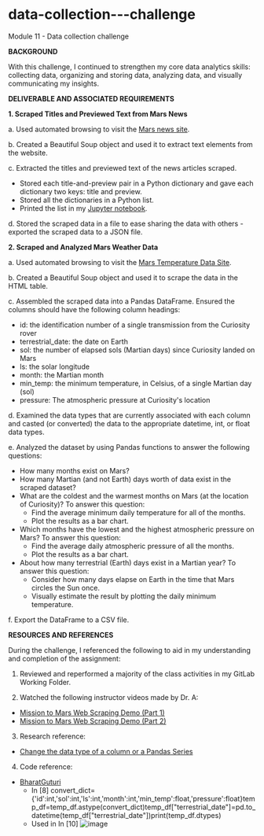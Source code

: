 # data-collection---challenge
Module 11 - Data collection challenge

**BACKGROUND**

With this challenge, I continued to strengthen my core data analytics skills: collecting data, organizing and storing data, analyzing data, and visually communicating my insights.

**DELIVERABLE AND ASSOCIATED REQUIREMENTS**

**1. Scraped Titles and Previewed Text from Mars News**

a. Used automated browsing to visit the [Mars news site](https://static.bc-edx.com/data/web/mars_news/index.html).

b. Created a Beautiful Soup object and used it to extract text elements from the website.

c. Extracted the titles and previewed text of the news articles scraped. 
* Stored each title-and-preview pair in a Python dictionary and gave each dictionary two keys: title and preview.
* Stored all the dictionaries in a Python list.
* Printed the list in my [Jupyter notebook](https://github.com/rperez025/data-collection---challenge/blob/main/part_1_mars_news.ipynb).

d. Stored the scraped data in a file to ease sharing the data with others - exported the scraped data to a JSON file.

**2. Scraped and Analyzed Mars Weather Data**

a. Used automated browsing to visit the [Mars Temperature Data Site](https://static.bc-edx.com/data/web/mars_facts/temperature.html).

b. Created a Beautiful Soup object and used it to scrape the data in the HTML table. 

c. Assembled the scraped data into a Pandas DataFrame. Ensured the columns should have the following column headings:
* id: the identification number of a single transmission from the Curiosity rover
* terrestrial_date: the date on Earth
* sol: the number of elapsed sols (Martian days) since Curiosity landed on Mars
* ls: the solar longitude
* month: the Martian month
* min_temp: the minimum temperature, in Celsius, of a single Martian day (sol)
* pressure: The atmospheric pressure at Curiosity's location

d. Examined the data types that are currently associated with each column and casted (or converted) the data to the appropriate datetime, int, or float data types.

e. Analyzed the dataset by using Pandas functions to answer the following questions:
* How many months exist on Mars?
* How many Martian (and not Earth) days worth of data exist in the scraped dataset?
* What are the coldest and the warmest months on Mars (at the location of Curiosity)? To answer this question:
  - Find the average minimum daily temperature for all of the months.
  - Plot the results as a bar chart.
* Which months have the lowest and the highest atmospheric pressure on Mars? To answer this question:
  - Find the average daily atmospheric pressure of all the months.
  - Plot the results as a bar chart.
* About how many terrestrial (Earth) days exist in a Martian year? To answer this question:
  - Consider how many days elapse on Earth in the time that Mars circles the Sun once.
  - Visually estimate the result by plotting the daily minimum temperature.

f. Export the DataFrame to a CSV file.

**RESOURCES AND REFERENCES**

During the challenge, I referenced the following to aid in my understanding and completion of the assignment:

1. Reviewed and reperformed a majority of the class activities in my GitLab Working Folder.

2. Watched the following instructor videos made by Dr. A:
* [Mission to Mars Web Scraping Demo (Part 1)](https://youtu.be/EQaILgNmu1A)
* [Mission to Mars Web Scraping Demo (Part 2)](https://youtu.be/0ahM6G1xb6E)

3. Research reference:
- [Change the data type of a column or a Pandas Series](https://www.geeksforgeeks.org/change-the-data-type-of-a-column-or-a-pandas-series/)

4. Code reference:
- [BharatGuturi](https://github.com/BharatGuturi/Mars-weather-data-scraping-and-analysis/blob/main/mars_data_challenge_part_2.ipynb)
  * In [8] convert_dict={'id':int,'sol':int,'ls':int,'month':int,'min_temp':float,'pressure':float}temp_df=temp_df.astype(convert_dict)temp_df["terrestrial_date"]=pd.to_datetime(temp_df["terrestrial_date"])print(temp_df.dtypes)
  * Used in  In [10]
![image](https://github.com/rperez025/data-collection---challenge/assets/144635481/5bd329fa-9dff-4ff4-af22-d8ac135c5bf9)
